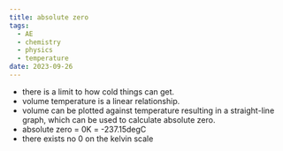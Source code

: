 ```yaml
---
title: absolute zero
tags:
  - AE
  - chemistry
  - physics
  - temperature
date: 2023-09-26
---
```

- there is a limit to how cold things can get.
- volume temperature is a linear relationship.
- volume can be plotted against temperature resulting in a straight-line graph, which can be used to calculate absolute zero.
- absolute zero = 0K = -237.15degC
- there exists no 0 on the kelvin scale